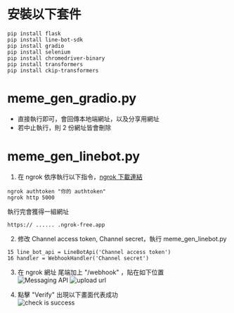 # 安裝以下套件  
```
pip install flask
pip install line-bot-sdk
pip install gradio
pip install selenium
pip install chromedriver-binary
pip install transformers
pip install ckip-transformers
```

# meme_gen_gradio.py  
- 直接執行即可，會回傳本地端網址，以及分享用網址  
- 若中止執行，則 2 份網址皆會刪除  

# meme_gen_linebot.py  
1. 在 ngrok 依序執行以下指令，[ngrok 下載連結](https://ngrok.com/download)  
  ```
  ngrok authtoken "你的 authtoken"
  ngrok http 5000
  ```
  執行完會獲得一組網址  
  ```
  https:// ...... .ngrok-free.app
  ```

2. 修改 Channel access token, Channel secret，執行 meme_gen_linebot.py

  ```
  15 line_bot_api = LineBotApi('Channel access token')
  16 handler = WebhookHandler('Channel secret')
  ```

3. 在 ngrok 網址 尾端加上 "/webhook" ，貼在如下位置  
![Messaging API](https://github.com/raamiiChu/Meme_Generator/assets/87169493/6f69ac71-038b-4a24-8b11-51c88aa38866)
![upload url](https://github.com/raamiiChu/Meme_Generator/assets/87169493/e654d04d-7792-4633-ae84-be460cde03b1)

4. 點擊 "Verify" 出現以下畫面代表成功  
![check is success](https://github.com/raamiiChu/Meme_Generator/assets/87169493/60739db3-d2a0-496b-995b-20b03e9b1865)
